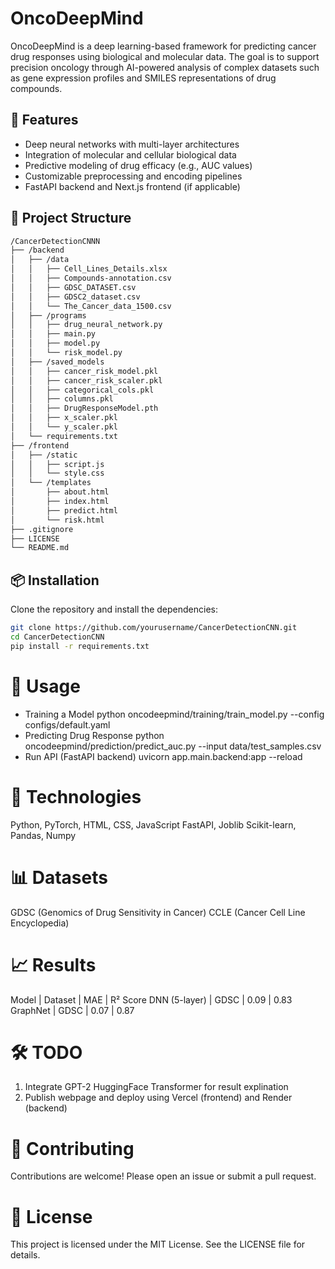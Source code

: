 # OncoDeepMind
OncoDeepMind is a deep learning-based framework for predicting cancer drug responses using biological and molecular data. The goal is to support precision oncology through AI-powered analysis of complex datasets such as gene expression profiles and SMILES representations of drug compounds.

## 🚀 Features
- Deep neural networks with multi-layer architectures
- Integration of molecular and cellular biological data
- Predictive modeling of drug efficacy (e.g., AUC values)
- Customizable preprocessing and encoding pipelines
- FastAPI backend and Next.js frontend (if applicable)

## 📁 Project Structure

```bash
/CancerDetectionCNNN
├── /backend
│   ├── /data
│   │   ├── Cell_Lines_Details.xlsx
│   │   ├── Compounds-annotation.csv
│   │   ├── GDSC_DATASET.csv
│   │   ├── GDSC2_dataset.csv
│   │   └── The_Cancer_data_1500.csv
│   ├── /programs
│   │   ├── drug_neural_network.py
│   │   ├── main.py
│   │   ├── model.py
│   │   └── risk_model.py
│   ├── /saved_models
│   │   ├── cancer_risk_model.pkl
│   │   ├── cancer_risk_scaler.pkl
│   │   ├── categorical_cols.pkl
│   │   ├── columns.pkl
│   │   ├── DrugResponseModel.pth
│   │   ├── x_scaler.pkl
│   │   └── y_scaler.pkl
│   └── requirements.txt
├── /frontend
│   ├── /static
│   │   ├── script.js
│   │   └── style.css
│   └── /templates
│       ├── about.html
│       ├── index.html
│       ├── predict.html
│       └── risk.html
├── .gitignore
├── LICENSE
└── README.md
```

## 📦 Installation

Clone the repository and install the dependencies:

```bash
git clone https://github.com/yourusername/CancerDetectionCNN.git
cd CancerDetectionCNN
pip install -r requirements.txt
```

# 🧠 Usage
- Training a Model
python oncodeepmind/training/train_model.py --config configs/default.yaml
- Predicting Drug Response
python oncodeepmind/prediction/predict_auc.py --input data/test_samples.csv
- Run API (FastAPI backend)
uvicorn app.main.backend:app --reload

# 🔬 Technologies
Python, PyTorch, HTML, CSS, JavaScript
FastAPI, Joblib
Scikit-learn, Pandas, Numpy

# 📊 Datasets
GDSC (Genomics of Drug Sensitivity in Cancer)
CCLE (Cancer Cell Line Encyclopedia)

# 📈 Results
Model	| Dataset	| MAE	| R² Score
DNN (5-layer)	| GDSC	| 0.09	| 0.83
GraphNet | GDSC |	0.07 | 0.87

# 🛠️ TODO
1. Integrate GPT-2 HuggingFace Transformer for result explination
2. Publish webpage and deploy using Vercel (frontend) and Render (backend)

# 🤝 Contributing
Contributions are welcome! Please open an issue or submit a pull request.

# 📄 License
This project is licensed under the MIT License. See the LICENSE file for details.


